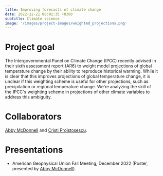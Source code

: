 ```yaml
---
title: Improving forecasts of climate change
date: 2022-12-21 08:01:35 +0300
subtitle: Climate science
image: '/images/project-images/weighted_projections.png'
---
```


# Project goal 
The Intergovernmental Panel on Climate Change (IPCC) recently advised in their sixth assessment report (AR6) to weight model projections of global temperature change by their ability to reproduce historical warming. While it is clear that this improves projections of global temperature change, it is unclear if this weighting scheme is useful for other projections, such as precipitation or regional temperature change. We're analyzing the skill of the IPCC's weighting scheme in projections of other climate variables to address this ambiguity.

# Collaborators
[Abby McDonnell](https://cdds-at-uiuc.github.io/team/abby-mcdonnell/) and [Cristi Proistosescu](https://cdds-at-uiuc.github.io/team/cristi-proistosescu/).

# Presentations
- American Geophysical Union Fall Meeting, December 2022 (Poster, presented by [Abby McDonnell](https://cdds-at-uiuc.github.io/team/abby-mcdonnell/)).